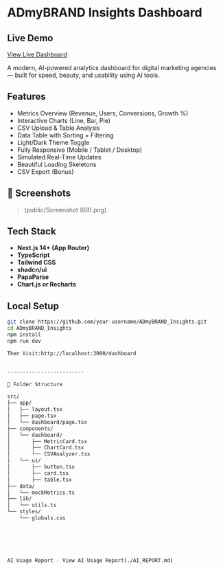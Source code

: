 # ADmyBRAND Insights Dashboard



##  Live Demo  
[View Live Dashboard](https://a-dmy-brand-insights-weld.vercel.app/dashboard)




A modern, AI-powered analytics dashboard for digital marketing agencies — built for speed, beauty, and usability using AI tools.

##  Features

- Metrics Overview (Revenue, Users, Conversions, Growth %)
-  Interactive Charts (Line, Bar, Pie)
- CSV Upload & Table Analysis
- Data Table with Sorting + Filtering
- Light/Dark Theme Toggle
- Fully Responsive (Mobile / Tablet / Desktop)
- Simulated Real-Time Updates
- Beautiful Loading Skeletons
- CSV Export (Bonus)

## 📸 Screenshots

> (public/Screenshot (69).png)

##  Tech Stack

- **Next.js 14+ (App Router)**
- **TypeScript**
- **Tailwind CSS**
- **shadcn/ui**
- **PapaParse**
- **Chart.js or Recharts**

##  Local Setup

```bash
git clone https://github.com/your-username/ADmyBRAND_Insights.git
cd ADmyBRAND_Insights
npm install
npm run dev

Then Visit:http://localhost:3000/dashboard


-------------------------

📂 Folder Structure

src/
├── app/
│   ├── layout.tsx
│   ├── page.tsx
│   └── dashboard/page.tsx
├── components/
│   └── dashboard/
│       ├── MetricCard.tsx
│       ├── ChartCard.tsx
│       └── CSVAnalyzer.tsx
│   └── ui/
│       ├── button.tsx
│       ├── card.tsx
│       ├── table.tsx
├── data/
│   └── mockMetrics.ts
├── lib/
│   └── utils.ts
└── styles/
    └── globals.css






AI Usage Report - View AI Usage Report(./AI_REPORT.md)
